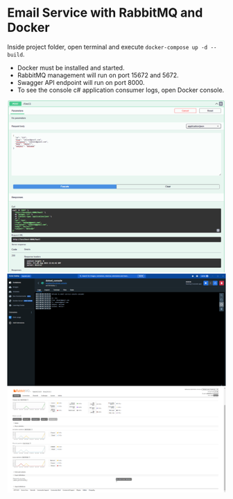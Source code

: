 # Email Service with RabbitMQ and Docker

Inside project folder, open terminal and execute ```docker-compose up -d --build```. 

- Docker must be installed and started.
- RabbitMQ management will run on port 15672 and 5672.
- Swagger API endpoint will run on port 8000.
- To see the console c# application consumer logs, open Docker console.

<img src='docs/a1.png' />
<img src='docs/b2.png' />
<img src='docs/c3.png' />